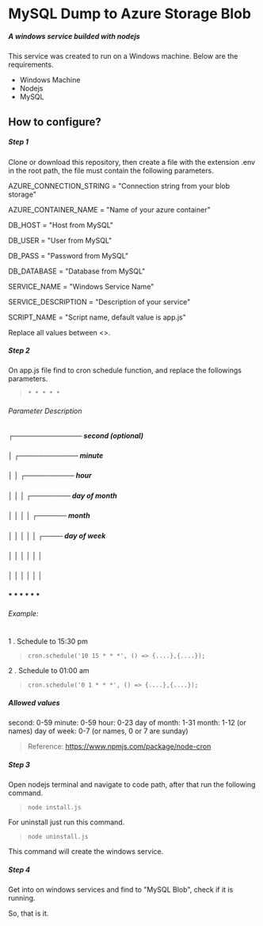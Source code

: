  # MySQL Dump to Azure Storage Blob
##### A windows service builded with nodejs

This service was created to run on a Windows machine. Below are the requirements.

- Windows Machine
- Nodejs 
- MySQL

## How to configure?


##### Step 1
Clone or download this repository, then create a file with the extension .env in the root path, the file must contain the following parameters.

AZURE_CONNECTION_STRING = "Connection string from your blob storage"
 
AZURE_CONTAINER_NAME = "Name of your azure container"

DB_HOST = "Host from MySQL"
 
DB_USER = "User from MySQL"
 
DB_PASS = "Password from MySQL"
 
DB_DATABASE = "Database from MySQL"
 
SERVICE_NAME = "Windows Service Name"
 
SERVICE_DESCRIPTION = "Description of your service"
 
SCRIPT_NAME = "Script name, default value is app.js"

Replace all values between <>.

##### Step 2
On app.js file find to cron schedule function, and replace the followings parameters.

> `* * * * *`

###### Parameter Description
 ##### ┌────────────── second (optional)
 ##### │ ┌──────────── minute
 ##### │ │ ┌────────── hour
 ##### │ │ │ ┌──────── day of month
 ##### │ │ │ │ ┌────── month
 ##### │ │ │ │ │ ┌──── day of week
 ##### │ │ │ │ │ │
 ##### │ │ │ │ │ │
 #### * * * * * *
 
###### Example:
#
1 . Schedule to 15:30 pm
> `
cron.schedule('10 15 * * *', () => {....},{....});
`

2 . Schedule to 01:00 am
> `
cron.schedule('0 1 * * *', () => {....},{....});
`

##### Allowed values
second:	0-59
minute:	0-59
hour:	0-23
day of month:	1-31
month:	1-12 (or names)
day of week:	0-7 (or names, 0 or 7 are sunday)

> Reference: https://www.npmjs.com/package/node-cron

##### Step 3
Open nodejs terminal and navigate to code path, after that run the following command.

> `node install.js`

For uninstall just run this command.

> `node uninstall.js`

This command will create the windows service.

##### Step 4
Get into on windows services and find to "MySQL Blob", check if it is running.

So, that is it.



